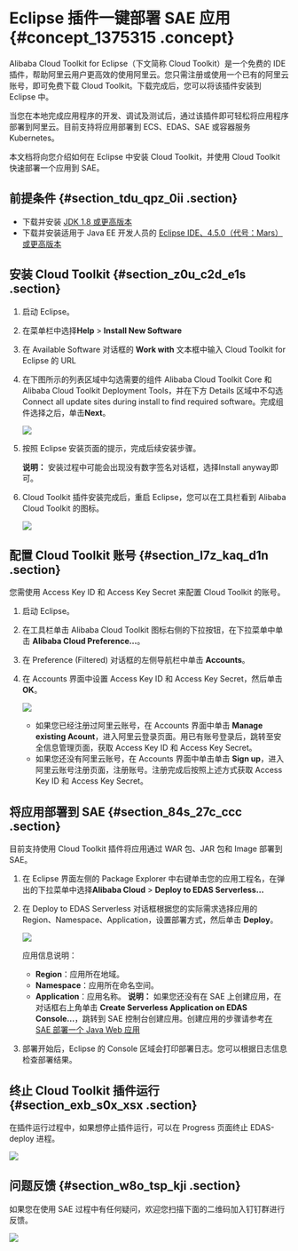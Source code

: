 # Eclipse 插件一键部署 SAE 应用 {#concept_1375315 .concept}

Alibaba Cloud Toolkit for Eclipse（下文简称 Cloud Toolkit）是一个免费的 IDE 插件，帮助阿里云用户更高效的使用阿里云。您只需注册或使用一个已有的阿里云账号，即可免费下载 Cloud Toolkit。下载完成后，您可以将该插件安装到 Eclipse 中。

当您在本地完成应用程序的开发、调试及测试后，通过该插件即可轻松将应用程序部署到阿里云。目前支持将应用部署到 ECS、EDAS、SAE 或容器服务 Kubernetes。

本文档将向您介绍如何在 Eclipse 中安装 Cloud Toolkit，并使用 Cloud Toolkit 快速部署一个应用到 SAE。

## 前提条件 {#section_tdu_qpz_0ii .section}

-   下载并安装 [JDK 1.8 或更高版本](http://java.com/zh_CN/download/)
-   下载并安装适用于 Java EE 开发人员的 [Eclipse IDE、4.5.0（代号：Mars）或更高版本](http://www.eclipse.org/downloads/)

## 安装 Cloud Toolkit {#section_z0u_c2d_e1s .section}

1.  启动 Eclipse。
2.  在菜单栏中选择**Help** \> **Install New Software**
3.  在 Available Software 对话框的 **Work with** 文本框中输入 Cloud Toolkit for Eclipse 的 URL
4.  在下图所示的列表区域中勾选需要的组件 Alibaba Cloud Toolkit Core 和 Alibaba Cloud Toolkit Deployment Tools，并在下方 Details 区域中不勾选 Connect all update sites during install to find required software。完成组件选择之后，单击**Next**。

    ![](http://static-aliyun-doc.oss-cn-hangzhou.aliyuncs.com/assets/img/1067665/156500226853391_zh-CN.png)

5.  按照 Eclipse 安装页面的提示，完成后续安装步骤。

    **说明：** 安装过程中可能会出现没有数字签名对话框，选择Install anyway即可。

6.  Cloud Toolkit 插件安装完成后，重启 Eclipse，您可以在工具栏看到 Alibaba Cloud Toolkit 的图标。

    ![](http://static-aliyun-doc.oss-cn-hangzhou.aliyuncs.com/assets/img/1067665/156500226853395_zh-CN.png)


## 配置 Cloud Toolkit 账号 {#section_l7z_kaq_d1n .section}

您需使用 Access Key ID 和 Access Key Secret 来配置 Cloud Toolkit 的账号。

1.  启动 Eclipse。
2.  在工具栏单击 Alibaba Cloud Toolkit 图标右侧的下拉按钮，在下拉菜单中单击 **Alibaba Cloud Preference…**。
3.  在 Preference \(Filtered\) 对话框的左侧导航栏中单击 **Accounts**。
4.  在 Accounts 界面中设置 Access Key ID 和 Access Key Secret，然后单击 **OK**。

    ![](http://static-aliyun-doc.oss-cn-hangzhou.aliyuncs.com/assets/img/1067665/156500226853416_zh-CN.png)

    -   如果您已经注册过阿里云账号，在 Accounts 界面中单击 **Manage existing Acount**，进入阿里云登录页面。用已有账号登录后，跳转至安全信息管理页面，获取 Access Key ID 和 Access Key Secret。
    -   如果您还没有阿里云账号，在 Accounts 界面中单击单击 **Sign up**，进入阿里云账号注册页面，注册账号。注册完成后按照上述方式获取 Access Key ID 和 Access Key Secret。

## 将应用部署到 SAE {#section_84s_27c_ccc .section}

目前支持使用 Cloud Toolkit 插件将应用通过 WAR 包、JAR 包和 Image 部署到 SAE。

1.  在 Eclipse 界面左侧的 Package Explorer 中右键单击您的应用工程名，在弹出的下拉菜单中选择**Alibaba Cloud** \> **Deploy to EDAS Serverless…**
2.  在 Deploy to EDAS Serverless 对话框根据您的实际需求选择应用的 Region、Namespace、Application，设置部署方式，然后单击 **Deploy**。

    ![](http://static-aliyun-doc.oss-cn-hangzhou.aliyuncs.com/assets/img/1067665/156500226953440_zh-CN.png)

    应用信息说明：

    -   **Region**：应用所在地域。
    -   **Namespace**：应用所在命名空间。
    -   **Application**：应用名称。
    **说明：** 如果您还没有在 SAE 上创建应用，在对话框右上角单击 **Create Serverless Application on EDAS Console…**，跳转到 SAE 控制台创建应用。创建应用的步骤请参考[在 SAE 部署一个 Java Web 应用](https://help.aliyun.com/document_detail/94541.html)

3.  部署开始后，Eclipse 的 Console 区域会打印部署日志。您可以根据日志信息检查部署结果。

## 终止 Cloud Toolkit 插件运行 {#section_exb_s0x_xsx .section}

在插件运行过程中，如果想停止插件运行，可以在 Progress 页面终止 EDAS-deploy 进程。

![](http://static-aliyun-doc.oss-cn-hangzhou.aliyuncs.com/assets/img/1067665/156500226953449_zh-CN.png)

## 问题反馈 {#section_w8o_tsp_kji .section}

如果您在使用 SAE 过程中有任何疑问，欢迎您扫描下面的二维码加入钉钉群进行反馈。

![](https://aliware-images.oss-cn-hangzhou.aliyuncs.com/edas/EDAS-Serverless/Serverless-client-group.png)

